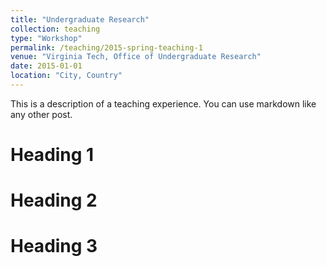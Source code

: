 ```yaml
---
title: "Undergraduate Research"
collection: teaching
type: "Workshop"
permalink: /teaching/2015-spring-teaching-1
venue: "Virginia Tech, Office of Undergraduate Research"
date: 2015-01-01
location: "City, Country"
---
```


This is a description of a teaching experience. You can use markdown like any other post.

Heading 1
======

Heading 2
======

Heading 3
======
